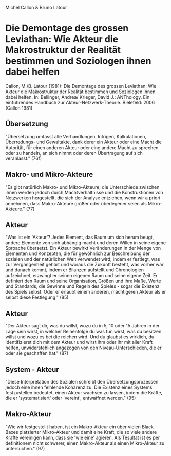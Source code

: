 Michel Callon & Bruno Latour

Die Demontage des grossen Leviathan:
Wie Akteur die Makrostruktur der Realität bestimmen und Soziologen ihnen dabei helfen
=====================================================================================

Callon, M./B. Latour (1981):
Die Demontage des grossen Leviathan:
Wie Akteur die Makrostruktur der Realität bestimmen und Soziologen ihnen dabei helfen.
In: Bellinger, Andrea/ Krieger, David J.:
ANThology. Ein einführendes Handbuch zur Akteur-Netzwerk-Theorie.
Bielefeld: 2006
(Callon 1981)

Übersetzung
-----------
"Übersetzung umfasst alle Verhandlungen, Intrigen, Kalkulationen, Überredungs- und Gewaltakte, dank derer ein Akteur oder eine Macht die Autorität, für einen anderen Akteur oder eine andere Macht zu sprechen oder zu handeln, an sich nimmt oder deren Übertragung auf sich veranlasst." (76f)

Makro- und Mikro-Akteure
------------------------
"Es gibt natürlich Makro- und Mikro-Akteure; die Unterschiede zwischen ihnen werden jedoch durch Machtverhältnisse und die Konstruktionen von Netzwerken hergestellt, die sich der Analyse entziehen, wenn wir a priori annehmen, dass Makro-Akteure größer oder überlegener seien als Mikro-Akteure." (77)

Akteur
------
"Was ist ein 'Akteur'? Jedes Element, das Raum um sich herum beugt, andere Elemente von sich abhängig macht und deren Willen in seine eigene Sproache übersetzt. Ein Akteur bewirkt Veränderungen in der Menge von Elementen und Konzepten, die für gewöhnlich zur Beschreibung der sozialen und der natürlichen Welt verwendet wird; indem er festlegt, was zur Vergangenheit gehört und woraus die Zukunft besteht, was vorher war und danach kommt, indem er Bilanzen aufstellt und Chronologien aufzeichnet, erzwingt er seinen eigenen Raum und seine eigene Zeit. Er definiert den Raum und seine Organisation, Größen und ihre Maße, Werte und Standards, die Gewinne und Regeln des Spieles - sogar die Existenz des Spiels selbst. Oder er erlaubt einem anderen, mächtigeren Akteur als er selbst diese Festlegung." (85)

Akteur
------
"Der Akteur sagt dir, was du willst, wozu du in 5, 10 oder 15 Jahren in der Lage sein wirst, in welcher Reihenfolge du was tun wirst, was du besitzen willst und wozu es bei die reichen wird. Und du glaubst es wirklich, du identifizierst dich mit dem Akteur und wirst ihm oder ihr mit aller Kraft helfen, unwiderstehlich angezogen von den Niveau-Unterschieden, die er oder sie geschaffen hat." (87)

System - Akteur
---------------
"Diese Interpretation des Sozialen schreibt den Übersetzungsprozessen jedoch eine ihnen felhlende Kohärenz zu. Die Existenz eines Systems festzustellen bedeutet, einen Akteur wachsen zu lassen, indem die Kräfte, die er 'systematisiert' oder 'vereint', entwaffnet werden." (95)

Makro-Akteur
------------
"Wie wir festgestellt haben, ist ein Makro-Akteur ein über vielen Black Baxes platzierter Mikro-Akteur und damit eine Kraft, die so viele andere Kräfte vereinigen kann, dass sie 'wie eine' agieren. Als Tesultat ist es per definitionem nicht schwerer, einen Makro-Akteur als einen Mikro-Akteur zu untersuchen." (97)
